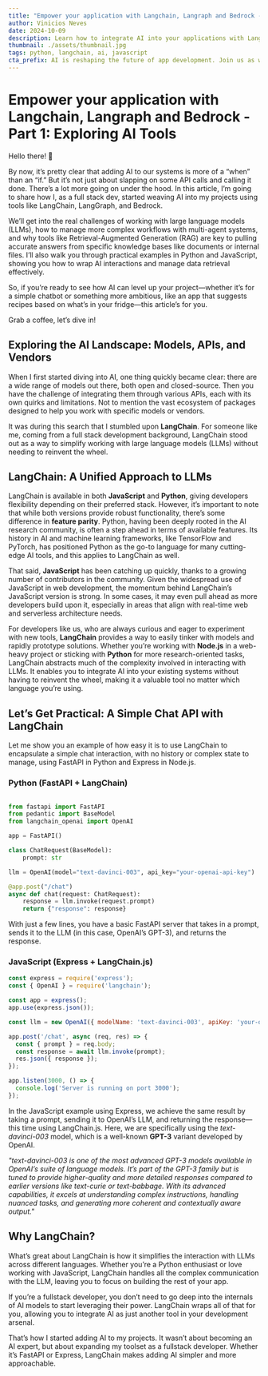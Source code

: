 ```yaml
---
title: "Empower your application with Langchain, Langraph and Bedrock - Part 1: Exploring AI Tools"
author: Vinicios Neves
date: 2024-10-09
description: Learn how to integrate AI into your applications with LangChain, simplifying interactions with large language models (LLMs).
thumbnail: ./assets/thumbnail.jpg
tags: python, langchain, ai, javascript
cta_prefix: AI is reshaping the future of app development. Join us as we explore the tools that make integrating AI easier for developers.
---
```


# Empower your application with Langchain, Langraph and Bedrock - Part 1: Exploring AI Tools

Hello there! 👋

By now, it’s pretty clear that adding AI to our systems is more of a “when” than an “if.” But it’s not just about slapping on some API calls and calling it done. There’s a lot more going on under the hood. In this article, I’m going to share how I, as a full stack dev, started weaving AI into my projects using tools like LangChain, LangGraph, and Bedrock.

We’ll get into the real challenges of working with large language models (LLMs), how to manage more complex workflows with multi-agent systems, and why tools like Retrieval-Augmented Generation (RAG) are key to pulling accurate answers from specific knowledge bases like documents or internal files. I’ll also walk you through practical examples in Python and JavaScript, showing you how to wrap AI interactions and manage data retrieval effectively.

So, if you’re ready to see how AI can level up your project—whether it’s for a simple chatbot or something more ambitious, like an app that suggests recipes based on what’s in your fridge—this article’s for you.

Grab a coffee, let’s dive in!

## Exploring the AI Landscape: Models, APIs, and Vendors

When I first started diving into AI, one thing quickly became clear: there are a wide range of models out there, both open and closed-source. Then you have the challenge of integrating them through various APIs, each with its own quirks and limitations. Not to mention the vast ecosystem of packages designed to help you work with specific models or vendors.

It was during this search that I stumbled upon **LangChain**. For someone like me, coming from a full stack development background, LangChain stood out as a way to simplify working with large language models (LLMs) without needing to reinvent the wheel.

## LangChain: A Unified Approach to LLMs

LangChain is available in both **JavaScript** and **Python**, giving developers flexibility depending on their preferred stack. However, it’s important to note that while both versions provide robust functionality, there’s some difference in **feature parity**. Python, having been deeply rooted in the AI research community, is often a step ahead in terms of available features. Its history in AI and machine learning frameworks, like TensorFlow and PyTorch, has positioned Python as the go-to language for many cutting-edge AI tools, and this applies to LangChain as well.

That said, **JavaScript** has been catching up quickly, thanks to a growing number of contributors in the community. Given the widespread use of JavaScript in web development, the momentum behind LangChain’s JavaScript version is strong. In some cases, it may even pull ahead as more developers build upon it, especially in areas that align with real-time web and serverless architecture needs.

For developers like us, who are always curious and eager to experiment with new tools, **LangChain** provides a way to easily tinker with models and rapidly prototype solutions. Whether you’re working with **Node.js** in a web-heavy project or sticking with **Python** for more research-oriented tasks, LangChain abstracts much of the complexity involved in interacting with LLMs. It enables you to integrate AI into your existing systems without having to reinvent the wheel, making it a valuable tool no matter which language you’re using.

## Let’s Get Practical: A Simple Chat API with LangChain

Let me show you an example of how easy it is to use LangChain to encapsulate a simple chat interaction, with no history or complex state to manage, using FastAPI in Python and Express in Node.js.

### Python (FastAPI + LangChain)

```py

from fastapi import FastAPI
from pedantic import BaseModel
from langchain_openai import OpenAI

app = FastAPI()

class ChatRequest(BaseModel):
    prompt: str

llm = OpenAI(model="text-davinci-003", api_key="your-openai-api-key")

@app.post("/chat")
async def chat(request: ChatRequest):
    response = llm.invoke(request.prompt)
    return {"response": response}

```

With just a few lines, you have a basic FastAPI server that takes in a prompt, sends it to the LLM (in this case, OpenAI’s GPT-3), and returns the response.

### JavaScript (Express + LangChain.js)

```javascript
const express = require('express');
const { OpenAI } = require('langchain');

const app = express();
app.use(express.json());

const llm = new OpenAI({ modelName: 'text-davinci-003', apiKey: 'your-openai-api-key' });

app.post('/chat', async (req, res) => {
  const { prompt } = req.body;
  const response = await llm.invoke(prompt);
  res.json({ response });
});

app.listen(3000, () => {
  console.log('Server is running on port 3000');
});
```

In the JavaScript example using Express, we achieve the same result by taking a prompt, sending it to OpenAI’s LLM, and returning the response—this time using LangChain.js. Here, we are specifically using the *text-davinci-003* model, which is a well-known **GPT-3** variant developed by OpenAI.

*"text-davinci-003 is one of the most advanced GPT-3 models available in OpenAI’s suite of language models. It’s part of the GPT-3 family but is tuned to provide higher-quality and more detailed responses compared to earlier versions like text-curie or text-babbage. With its advanced capabilities, it excels at understanding complex instructions, handling nuanced tasks, and generating more coherent and contextually aware output."*

## Why LangChain?

What’s great about LangChain is how it simplifies the interaction with LLMs across different languages. Whether you’re a Python enthusiast or love working with JavaScript, LangChain handles all the complex communication with the LLM, leaving you to focus on building the rest of your app.

If you’re a fullstack developer, you don’t need to go deep into the internals of AI models to start leveraging their power. LangChain wraps all of that for you, allowing you to integrate AI as just another tool in your development arsenal.

That’s how I started adding AI to my projects. It wasn’t about becoming an AI expert, but about expanding my toolset as a fullstack developer. Whether it’s FastAPI or Express, LangChain makes adding AI simpler and more approachable.

